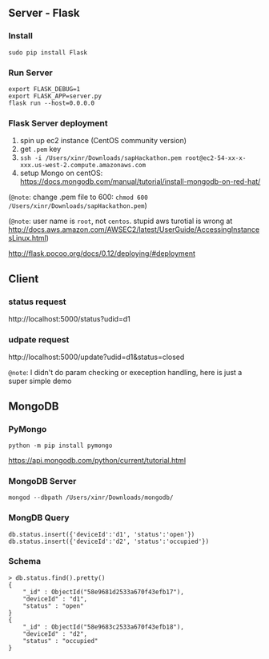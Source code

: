 
## Server - Flask

### Install
`sudo pip install Flask`

### Run Server
```
export FLASK_DEBUG=1
export FLASK_APP=server.py
flask run --host=0.0.0.0
```

### Flask Server deployment

1. spin up ec2 instance (CentOS community version)
2. get `.pem` key
3. `ssh -i /Users/xinr/Downloads/sapHackathon.pem root@ec2-54-xx-x-xxx.us-west-2.compute.amazonaws.com` 
4. setup Mongo on centOS: https://docs.mongodb.com/manual/tutorial/install-mongodb-on-red-hat/


(`@note`: change .pem file to 600: `chmod 600 /Users/xinr/Downloads/sapHackathon.pem`)

(`@note`: user name is `root`, not `centos`. stupid aws turotial is wrong at http://docs.aws.amazon.com/AWSEC2/latest/UserGuide/AccessingInstancesLinux.html)

http://flask.pocoo.org/docs/0.12/deploying/#deployment

## Client

### status request
http://localhost:5000/status?udid=d1

### udpate request
http://localhost:5000/update?udid=d1&status=closed

`@note`: I didn't do param checking or exeception handling, here is just a super simple demo

## MongoDB

### PyMongo
`python -m pip install pymongo`

https://api.mongodb.com/python/current/tutorial.html

### MongoDB Server
`mongod --dbpath /Users/xinr/Downloads/mongodb/`

### MongDB Query
```
db.status.insert({'deviceId':'d1', 'status':'open'})
db.status.insert({'deviceId':'d2', 'status':'occupied'})
```

### Schema
```
> db.status.find().pretty()
{
	"_id" : ObjectId("58e9681d2533a670f43efb17"),
	"deviceId" : "d1",
	"status" : "open"
}
{
	"_id" : ObjectId("58e9683c2533a670f43efb18"),
	"deviceId" : "d2",
	"status" : "occupied"
}
```
